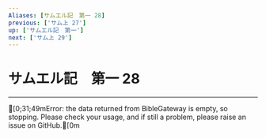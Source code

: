 ```yaml
---
Aliases: [サムエル記　第一 28]
previous: ['サム上 27']
up: ['サムエル記　第一']
next: ['サム上 29']
---
```

# サムエル記　第一 28

***
[0;31;49mError: the data returned from BibleGateway is empty, so stopping. Please check your usage, and if still a problem, please raise an issue on GitHub.[0m
